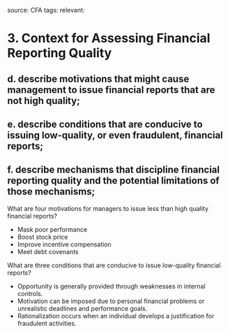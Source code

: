 source: CFA
tags: 
relevant: 

# 3. Context for Assessing Financial Reporting Quality
## d. describe motivations that might cause management to issue financial reports that are not high quality;
## e. describe conditions that are conducive to issuing low-quality, or even fraudulent, financial reports;
## f. describe mechanisms that discipline financial reporting quality and the potential limitations of those mechanisms;

What are four motivations for managers to issue less than high quality financial reports?
- Mask poor performance
- Boost stock price
- Improve incentive compensation
- Meet debt covenants

What are three conditions that are conducive to issue low-quality financial reports?
- Opportunity is generally provided through weaknesses in internal controls.
- Motivation can be imposed due to personal financial problems or unrealistic deadlines and performance goals.
- Rationalization occurs when an individual develops a justification for fraudulent activities.

